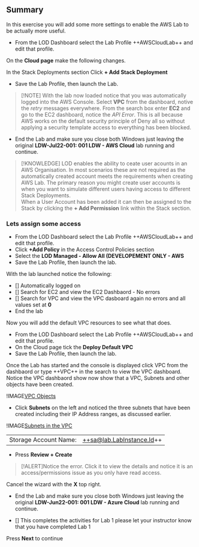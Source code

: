 ## Summary
In this exercise you will add some more settings to enable the AWS Lab to be actually more useful.

- From the LOD Dashboard select the Lab Profile ++AWSCloudLab++ and edit that profile.

On the **Cloud page** make the following changes.

In the Stack Deployments section Click **+ Add Stack Deployment**

- Save the Lab Profile, then launch the Lab.

>[!NOTE] With the lab now loaded notice that you was automatically logged into the AWS Console.  Select **VPC** from the dashboard, notive the *retry* messages everywhere.  From the search box enter **EC2** and go to the EC2 dashboard, notice the *API Error*.  This is all because AWS works on the default security principle of Deny all so without applying a security template access to everything has been blocked.

- End the Lab and make sure you close both Windows just leaving the original **LDW-Jul22-001: 001 LDW - AWS Cloud** lab running and continue.

>[!KNOWLEDGE] LOD enables the ability to ceate user acounts in an AWS Organisation.  In most scenarios these are not required as the automatically created account meets the requirements when creating AWS Lab.  The primary reason you might create user accounts is when you want to simulate different users having access to different Stack Deployments.  
>When a User Account has been added it can then be assigned to the Stack by clicking the **+ Add Permission** link within the Stack section.

### Lets assign some access

- From the LOD Dashboard select the Lab Profile ++AWSCloudLab++ and edit that profile.
- Click **+Add Policy** in the Access Control Policies section
- Select the **LOD Managed - Allow All (DEVELOPEMENT ONLY - AWS**
- Save the Lab Profile, then launch the lab.

With the lab launched notice the following:

 - [] Automatically logged on
 - [] Search for EC2 and view the EC2 Dashbaord - No errors
 - [] Search for VPC and view the VPC dasboard again no errors and all values set at **0**
 - End the lab
 
 Now you will add the default VPC resources to see what that does.

- From the LOD Dashboard select the Lab Profile ++AWSCloudLab++ and edit that profile.
- On the Cloud page tick the **Deploy Default VPC**
- Save the Lab Profile, then launch the lab.

Once the Lab has started and the console is displayed click VPC from the dashbaord or type ++VPC++ in the search to view the VPC dashboard.
Notice the VPC dashbaord show now show that a VPC, Subnets and other objects have been created.

!IMAGE[VPC Objects](images/image2.jpg)

- Click **Subnets** on the left and noticed the three subnets that have been created including their IP Address ranges, as discussed earlier.

!IMAGE[Subnets in the VPC](images/image3.jpg)

|||
|---------------|--------------------------|
| Storage Account Name:       | ++sa@lab.LabInstance.Id++    |

- Press **Review + Create**

>[!ALERT]Notice the error.  Click it to view the details and notice it is an access/permissions issue as you only have read access.

Cancel the wizard with the **X** top right.

 - End the Lab and make sure you close both Windows just leaving the original **LDW-Jun22-001: 001 LDW - Azure Cloud** lab running and continue.

- [] This completes the activities for Lab 1 please let your instructor know that you have completed Lab 1

Press **Next** to continue

